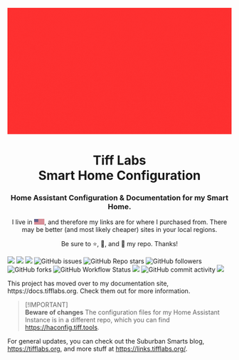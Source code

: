 <p align="center">
  <img src="images/tifflabs.gif" width="1200"/>
</p>

<h1 align="center">Tiff Labs <br />Smart Home Configuration</h1>
<h3 align="center">Home Assistant Configuration &amp; Documentation for my Smart Home.</h3>
<p align="center">
  I live in <img src="images/us.png"/>, and therefore my links are for where I purchased from. There may be better (and most likely cheaper) sites in your local regions.</p>
<p align="center">Be sure to ⭐, 👀, and 🍴 my repo. Thanks!</p> 
<p>
  <img<img src="https://img.shields.io/github/last-commit/twhite96/SmartHome?color=%234af2a1&style=for-the-badge">
  <img src="https://img.shields.io/badge/HA-Version_10.3-41BDF5?style=for-the-badge&logo=homeassistant">
  <img src="https://img.shields.io/maintenance/yes/2023?color=%234af2a1&style=for-the-badge">
  <img src="https://img.shields.io/badge/License-Unlicense-blueviolet?style=for-the-badge" />
  <img alt="GitHub issues" src="https://img.shields.io/github/issues/twhite96/tifflabs?color=%234af2a1&style=for-the-badge">
  <img alt="GitHub Repo stars" src="https://img.shields.io/github/stars/twhite96/tifflabs?color=%23ff000f&style=for-the-badge">
  <img alt="GitHub followers" src="https://img.shields.io/github/followers/twhite96?style=for-the-badge">
  <img alt="GitHub forks" src="https://img.shields.io/github/forks/twhite96/tifflabs?color=%23fa476f&style=for-the-badge">
  <img alt="GitHub Workflow Status" src="https://img.shields.io/github/actions/workflow/status/twhite96/tifflabs/ci.yml?branch=main&color=4AF2A1&style=for-the-badge"  >
  <img src="https://uptime.tifflabs.org/api/badge/1/status?upColor=%232ece9d&downColor=%23ff0000&pendingColor=%23eb64b9&maintenanceColor=%23b4dce7&style=for-the-badge" />
  <img alt="GitHub commit activity" src="https://img.shields.io/github/commit-activity/w/twhite96/SuburbanSmarts?color=%234fbad6&style=for-the-badge">
  <a href="https://www.buymeacoffee.com/tifflabs">
    <img src="https://img.shields.io/badge/Buy_Me_A_Coffee-gray?style=for-the-badge&logo=buy-me-a-coffee&logoColor=fdd937" />
  </a>
</p>
This project has moved over to my documentation site, https://docs.tifflabs.org. Check them out for more information.


> [!IMPORTANT]\
> **Beware of changes**
    The configuration files for my Home Assistant Instance is in a different repo, which you can find https://haconfig.tiff.tools.



For general updates, you can check out the Suburban Smarts blog, https://tifflabs.org, and more stuff at https://links.tifflabs.org/.



<!-- <img src="https://uptime.tifflabs.org/api/badge/8/status?upColor=%23b4dce7&downColor=%23f25d2e&pendingColor=%23eb64b9&maintenanceColor=%232ece9d&style=for-the-badge"> -->